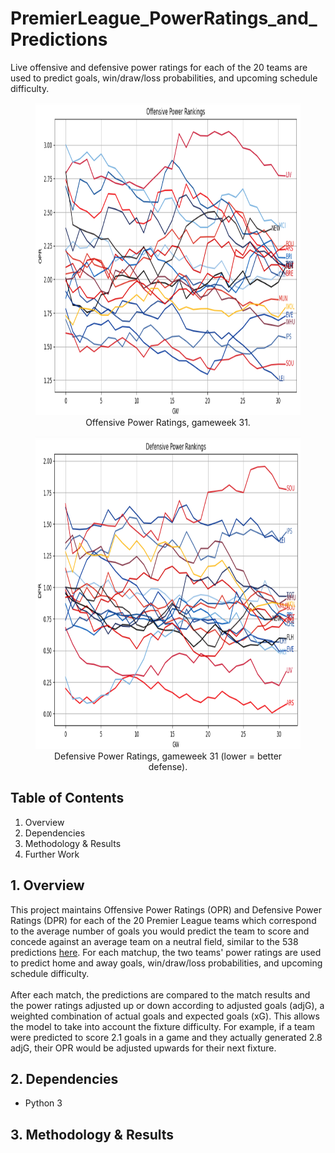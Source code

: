 # PremierLeague_PowerRatings_and_Predictions
Live offensive and defensive power ratings for each of the 20 teams are used to predict goals, win/draw/loss probabilities, and upcoming schedule difficulty.
<figure>   
  <img src="/images/EPL24_OPR_GW31.png" width="800" height="500">
    <figcaption><center>Offensive Power Ratings, gameweek 31.</center></figcaption>
</figure>

<figure>   
  <img src="/images/EPL24_DPR_GW31.png" width="800" height="500">
    <figcaption><center>Defensive Power Ratings, gameweek 31 (lower = better defense).</center></figcaption>
</figure>

## Table of Contents
1. Overview
2. Dependencies
3. Methodology & Results
4. Further Work

## 1. Overview
This project maintains Offensive Power Ratings (OPR) and Defensive Power Ratings (DPR) for each of the 20 Premier League teams which correspond to the average number of goals you would predict the team to score and concede against an average team on a neutral field, similar to the 538 predictions [here](https://fivethirtyeight.com/methodology/how-our-club-soccer-predictions-work/). For each matchup, the two teams' power ratings are used to predict home and away goals, win/draw/loss probabilities, and upcoming schedule difficulty.
<br/><br/>
After each match, the predictions are compared to the match results and the power ratings adjusted up or down according to adjusted goals (adjG), a weighted combination of actual goals and expected goals (xG). This allows the model to take into account the fixture difficulty. For example, if a team were predicted to score 2.1 goals in a game and they actually generated 2.8 adjG, their OPR would be adjusted upwards for their next fixture.

## 2. Dependencies
* Python 3

## 3. Methodology & Results
